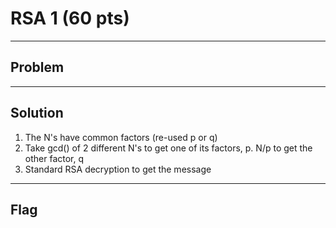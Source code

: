 # RSA 1 (60 pts)

---

## Problem

---

## Solution
1) The N's have common factors (re-used p or q)
2) Take gcd() of 2 different N's to get one of its factors, p. N/p to get the other factor, q
3) Standard RSA decryption to get the message
---

## Flag


